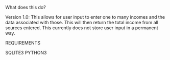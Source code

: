 What does this do?

Version 1.0:
    This allows for user input to enter one to many incomes and the data associated with those. This
    will then return the total income from all sources entered. This currently does not store
    user input in a permanent way.

REQUIREMENTS

SQLITE3
PYTHON3
